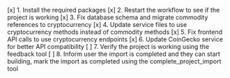 [x] 1. Install the required packages
[x] 2. Restart the workflow to see if the project is working
[x] 3. Fix database schema and migrate commodity references to cryptocurrency
[x] 4. Update service files to use cryptocurrency methods instead of commodity methods
[x] 5. Fix frontend API calls to use cryptocurrency endpoints
[x] 6. Update CoinGecko service for better API compatibility
[ ] 7. Verify the project is working using the feedback tool
[ ] 8. Inform user the import is completed and they can start building, mark the import as completed using the complete_project_import tool